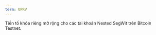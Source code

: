 ```yaml
---
term: UPRV
---
```


Tiền tố khóa riêng mở rộng cho các tài khoản Nested SegWit trên Bitcoin Testnet.